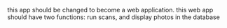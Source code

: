 this app should be changed to become a web application. 
this web app  should have two functions: run scans, and display photos in the database

